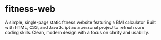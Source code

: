 # fitness-web
A simple, single-page static fitness website featuring a BMI calculator. Built with HTML, CSS, and JavaScript as a personal project to refresh core coding skills. Clean, modern design with a focus on clarity and usability.
